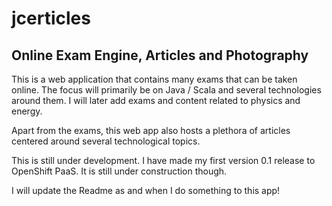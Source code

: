 jcerticles
==========

Online Exam Engine, Articles and Photography
--------------------------------------------

This is a web application that contains many exams that can be taken online. The focus will primarily be on
Java / Scala and several technologies around them. I will later add exams and content related to physics and 
energy. 

Apart from the exams, this web app also hosts a plethora of articles centered around several technological topics.

This is still under development. I have made my first version 0.1 release to OpenShift PaaS. It is still under
construction though. 

I will update the Readme as and when I do something to this app!
